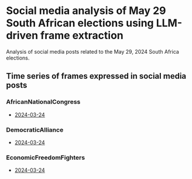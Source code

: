 # Social media analysis of May 29 South African elections using LLM-driven frame extraction
Analysis of social media posts related to the May 29, 2024 South Africa elections.

## Time series of frames expressed in social media posts


### AfricanNationalCongress
- [2024-03-24](AfricanNationalCongress\2024-03-24.html)

### DemocraticAlliance
- [2024-03-24](DemocraticAlliance\2024-03-24.html)

### EconomicFreedomFighters
- [2024-03-24](EconomicFreedomFighters\2024-03-24.html)

